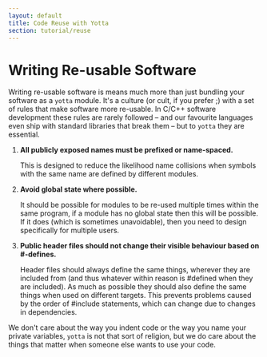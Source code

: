 ```yaml
---
layout: default
title: Code Reuse with Yotta
section: tutorial/reuse
---
```


# Writing Re-usable Software
Writing re-usable software is means much more than just bundling your software as a `yotta` module. It's a culture (or cult, if you prefer ;) with a set of rules that make software more re-usable. In C/C++ software development these rules are rarely followed – and our favourite languages even ship with standard libraries that break them – but to `yotta` they are essential.

 1. **All publicly exposed names must be prefixed or name-spaced.**

    This is designed to reduce the likelihood name collisions when symbols with
    the same name are defined by different modules.

 2. **Avoid global state where possible.**

    It should be possible for modules to be re-used multiple times within the
    same program, if a module has no global state then this will be possible.
    If it does (which is sometimes unavoidable), then you need to design
    specifically for multiple users.

 3. **Public header files should not change their visible behaviour based on #-defines.**

    Header files should always define the same things, wherever they are
    included from (and thus whatever within reason is #defined when they are
    included). As much as possible they should also define the same things
    when used on different targets. This prevents problems caused by the order
    of #include statements, which can change due to changes in dependencies.

We don't care about the way you indent code or the way you name your private variables, `yotta` is not that sort of religion, but we do care about the things that matter when someone else wants to use your code.

